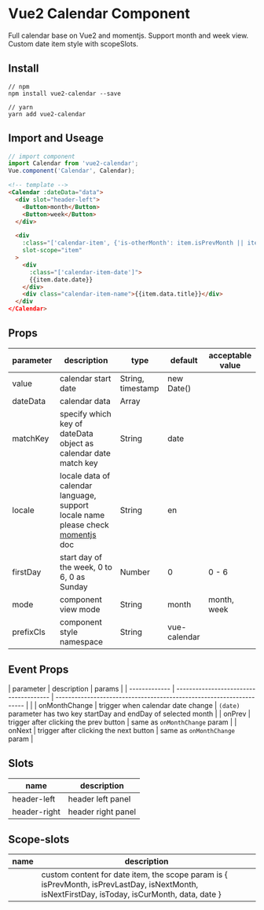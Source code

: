 # Vue2 Calendar Component

Full calendar base on Vue2 and momentjs. Support month and week view. Custom date item style with scopeSlots.

## Install

```shell
// npm
npm install vue2-calendar --save

// yarn
yarn add vue2-calendar
```

## Import and Useage

```javascript
// import component
import Calendar from 'vue2-calendar';
Vue.component('Calendar', Calendar);
```

```html
<!-- template -->
<Calendar :dateData="data">
  <div slot="header-left">
    <Button>month</Button>
    <Button>week</Button>
  </div>

  <div
    :class="['calendar-item', {'is-otherMonth': item.isPrevMonth || item.isNextMonth}]"
    slot-scope="item"
  >
    <div
      :class="['calendar-item-date']">
      {{item.date.date}}
    </div>
    <div class="calendar-item-name">{{item.data.title}}</div>
  </div
</Calendar>
```

## Props

| parameter | description                                                                                                         | type              | default      | acceptable value |
| --------- | ------------------------------------------------------------------------------------------------------------------- | ----------------- | ------------ | ---------------- |
| value     | calendar start date                                                                                                 | String, timestamp | new Date()   |                  |
| dateData  | calendar data                                                                                                       | Array             |              |                  |
| matchKey  | specify which key of dateData object as calendar date match key                                                     | String            | date         |                  |
| locale    | locale data of calendar language, support locale name please check [momentjs](http://momentjs.com/docs/#/i18n/) doc | String            | en           |                  |
| firstDay  | start day of the week, 0 to 6, 0 as Sunday                                                                          | Number            | 0            | 0 - 6            |
| mode      | component view mode                                                                                                 | String            | month        | month, week      |
| prefixCls | component style namespace                                                                                           | String            | vue-calendar |                  |

## Event Props

| parameter     | description                            | params                                                               |
| ------------- | -------------------------------------- | -------------------------------------------------------------------- |  |
| onMonthChange | trigger when calendar date change      | `(date)` parameter has two key startDay and endDay of selected month |
| onPrev        | trigger after clicking the prev button | same as `onMonthChange` param                                        |
| onNext        | trigger after clicking the next button | same as `onMonthChange` param                                        |

## Slots

| name         | description        |
| ------------ | ------------------ |
| header-left  | header left panel  |
| header-right | header right panel |

## Scope-slots

| name | description                                                                                                                                   |
| ---- | --------------------------------------------------------------------------------------------------------------------------------------------- |
|      | custom content for date item, the scope param is { isPrevMonth, isPrevLastDay, isNextMonth, isNextFirstDay, isToday, isCurMonth, data, date } |
